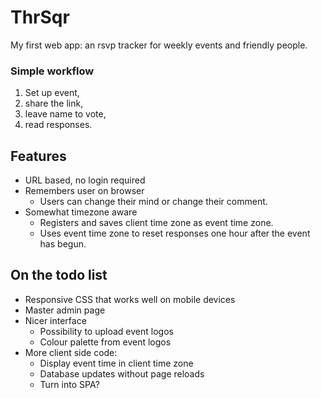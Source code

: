 # ThrSqr
My first web app: an rsvp tracker for weekly events and friendly people.

### Simple workflow
1. Set up event, 
2. share the link,
3. leave name to vote, 
4. read responses. 

## Features

* URL based, no login required
* Remembers user on browser
  * Users can change their mind or change their comment.
* Somewhat timezone aware
  * Registers and saves client time zone as event time zone.
  * Uses event time zone to reset responses one hour after the event has begun.

## On the todo list

* Responsive CSS that works well on mobile devices
* Master admin page
* Nicer interface
  * Possibility to upload event logos
  * Colour palette from event logos
* More client side code:
  * Display event time in client time zone
  * Database updates without page reloads
  * Turn into SPA?